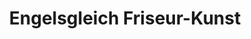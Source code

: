 ---
title: "Engelsgleich Friseur-Kunst"
url: /stuttgart/engelsgleich-friseur-kunst/
shop: Friseur
---